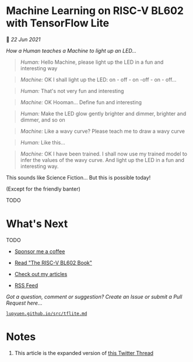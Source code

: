 # Machine Learning on RISC-V BL602 with TensorFlow Lite

📝 _22 Jun 2021_

_How a Human teaches a Machine to light up an LED..._

> _Human:_ Hello Machine, please light up the LED in a fun and interesting way

> _Machine:_ OK I shall light up the LED: on - off - on -off - on - off...

> _Human:_ That's not very fun and interesting

> _Machine:_ OK Hooman... Define fun and interesting

> _Human:_ Make the LED glow gently brighter and dimmer, brighter and dimmer, and so on

> _Machine:_ Like a wavy curve? Please teach me to draw a wavy curve

> _Human:_ Like this...

> _Machine:_ OK I have been trained. I shall now use my trained model to infer the values of the wavy curve. And light up the LED in a fun and interesting way.

This sounds like Science Fiction... But this is possible today!

(Except for the friendly banter)

TODO

# What's Next

TODO

-   [Sponsor me a coffee](https://github.com/sponsors/lupyuen)

-   [Read "The RISC-V BL602 Book"](https://lupyuen.github.io/articles/book)

-   [Check out my articles](https://lupyuen.github.io)

-   [RSS Feed](https://lupyuen.github.io/rss.xml)

_Got a question, comment or suggestion? Create an Issue or submit a Pull Request here..._

[`lupyuen.github.io/src/tflite.md`](https://github.com/lupyuen/lupyuen.github.io/blob/master/src/tflite.md)

# Notes

1.  This article is the expanded version of [this Twitter Thread](https://twitter.com/MisterTechBlog/status/1402531760764641280)
